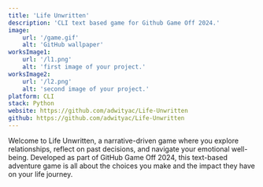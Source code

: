 ```yaml
---
title: 'Life Unwritten'
description: 'CLI text based game for Github Game Off 2024.'
image:
    url: '/game.gif'
    alt: 'GitHub wallpaper'
worksImage1:
    url: '/l1.png'
    alt: 'first image of your project.'
worksImage2:
    url: '/l2.png'
    alt: 'second image of your project.'
platform: CLI
stack: Python
website: https://github.com/adwityac/Life-Unwritten
github: https://github.com/adwityac/Life-Unwritten
---
```


Welcome to Life Unwritten, a narrative-driven game where you explore relationships, reflect on past decisions, and navigate your emotional well-being. Developed as part of GitHub Game Off 2024, this text-based adventure game is all about the choices you make and the impact they have on your life journey.